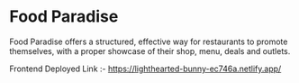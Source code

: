 # Food Paradise

Food Paradise offers a structured, effective way for restaurants to promote themselves, with a proper showcase of their shop, menu, deals and outlets.

Frontend Deployed Link :- https://lighthearted-bunny-ec746a.netlify.app/
